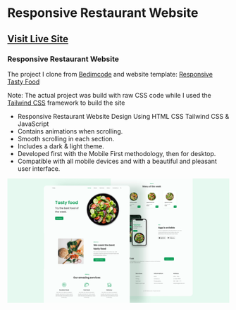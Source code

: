 # Responsive Restaurant Website
## [Visit Live Site](https://rasan3-1416.github.io/Tasty-food-website/)
### Responsive Restaurant Website

The project I clone from [Bedimcode](https://www.youtube.com/c/Bedimcode) and website template: [Responsive Tasty Food](https://youtu.be/5RIFrZEjURA)

Note: The actual project was build with raw CSS code while I used the [Tailwind CSS](https://tailwindcss.com/) framework to build the site

- Responsive Restaurant Website Design Using HTML CSS Tailwind CSS & JavaScript
- Contains animations when scrolling.
- Smooth scrolling in each section.
- Includes a dark & light theme.
- Developed first with the Mobile First methodology, then for desktop.
- Compatible with all mobile devices and with a beautiful and pleasant user interface.

![preview img](/preview.png)
